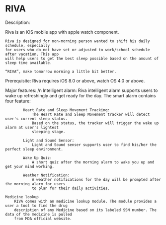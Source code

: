 # RIVA
Description:
   
   Riva is an iOS mobile app with apple watch component.
    
    Riva is designed for non-morning person wanted to shift his daily schedule, especially 
    for users who do not have set or adjusted to work/school schedule after vacation. This app 
    will help users to get the best sleep possible based on the amount of sleep time available.
    
    “RIVA”, make tomorrow morning a little bit better.
  
Prerequisite:
    Riva requires iOS 8.0 or above, watch OS 4.0 or above.

Major features: /n
    Intelligent alarm:
        Riva intelligent alarm supports users to wake up refreshingly and get ready for the day. 
        The smart alarm contains four feature:           
        
            Heart Rate and Sleep Movement Tracking:
                The Heart Rate and Sleep Movement tracker will detect user's current sleep status. 
                Based on the status, the tracker will trigger the wake up alarm at user's lightest
                sleeping stage.
            
            Light and Sound Sensor:
                Light and Sound senser supports user to find his/her the perfect sleep environment.
            
            Wake Up Quiz:
                A short quiz after the morning alarm to wake you up and get your mind working.
            
            Weather Notification:
                A weather notifications for the day will be prompted after the morning alarm for users
                to plan for their daily activities. 
        
    Medicine lookup
        RIVA comes with an medicine lookup module. The module provides a user a tool to find the drug 
        description of any Medicine based on its labeled SSN number. The data of the medicine is pulled
        from MDA official website.
